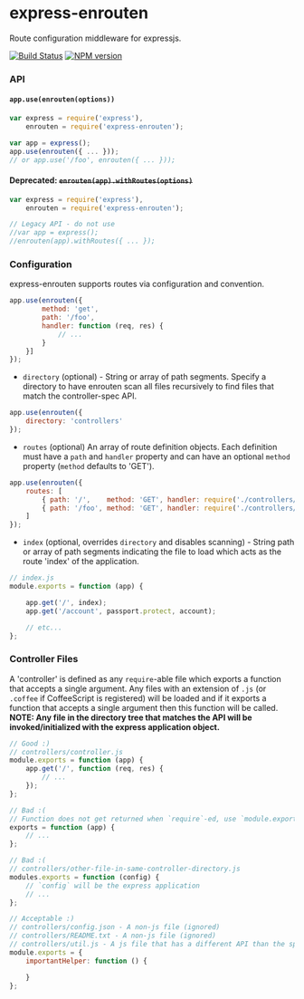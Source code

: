 express-enrouten
==================

Route configuration middleware for expressjs.


[![Build Status](https://travis-ci.org/paypal/express-enrouten.png)](https://travis-ci.org/paypal/express-enrouten)
[![NPM version](https://badge.fury.io/js/express-enrouten.png)](http://badge.fury.io/js/express-enrouten)

### API
#### `app.use(enrouten(options))`
```javascript
var express = require('express'),
    enrouten = require('express-enrouten');

var app = express();
app.use(enrouten({ ... }));
// or app.use('/foo', enrouten({ ... }));
```


#### **Deprecated:** ~~`enrouten(app).withRoutes(options)`~~
```javascript
var express = require('express'),
    enrouten = require('express-enrouten');

// Legacy API - do not use
//var app = express();
//enrouten(app).withRoutes({ ... });
```


### Configuration
express-enrouten supports routes via configuration and convention.
```javascript
app.use(enrouten({
        method: 'get',
        path: '/foo',
        handler: function (req, res) {
            // ...
        }
    }]
});
```

- `directory` (optional) - String or array of path segments. Specify a directory to have enrouten scan all files recursively
to find files that match the controller-spec API.

```javascript
app.use(enrouten({
    directory: 'controllers'
});
```

- `routes` (optional) An array of route definition objects. Each definition must have a `path` and `handler` property and
can have an optional `method` property (`method` defaults to 'GET').

```javascript
app.use(enrouten({
    routes: [
        { path: '/',    method: 'GET', handler: require('./controllers/index') },
        { path: '/foo', method: 'GET', handler: require('./controllers/foo') }
    ]
});
```

- `index` (optional, overrides `directory` and disables scanning) - String path or array of path segments indicating
the file to load which acts as the route 'index' of the application.

```javascript
// index.js
module.exports = function (app) {

    app.get('/', index);
    app.get('/account', passport.protect, account);

    // etc...
};
```

### Controller Files
A 'controller' is defined as any `require`-able file which exports a function that accepts a single argument. Any files with an extension of `.js` (or `.coffee` if CoffeeScript is registered) will be loaded and if it exports a function that accepts a single argument then this function will be called. **NOTE: Any file in the directory tree that matches the API will be invoked/initialized with the express application object.**

```javascript
// Good :)
// controllers/controller.js
module.exports = function (app) {
    app.get('/', function (req, res) {
        // ...
    });
};

// Bad :(
// Function does not get returned when `require`-ed, use `module.exports`
exports = function (app) {
    // ...
};

// Bad :(
// controllers/other-file-in-same-controller-directory.js
modules.exports = function (config) {
    // `config` will be the express application
    // ...
};

// Acceptable :)
// controllers/config.json - A non-js file (ignored)
// controllers/README.txt - A non-js file (ignored)
// controllers/util.js - A js file that has a different API than the spec (ignored)
module.exports = {
    importantHelper: function () {

    }
};
```
